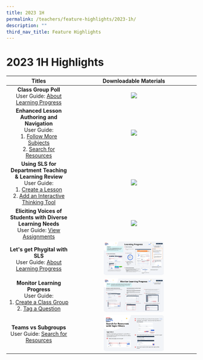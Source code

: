 ```yaml
---
title: 2023 1H
permalink: /teachers/feature-highlights/2023-1h/
description: ""
third_nav_title: Feature Highlights
---
```

<h1>2023 1H Highlights</h1>

<table>
  <thead>
    <tr>
      <th style="text-align: center;">Titles</th>
      <th style="text-align: center;">Downloadable Materials</th>
    </tr>
  </thead>
  <tbody>
    <tr>
      <td style="text-align: center;">
        <strong>Class Group Poll</strong><br>
        User Guide: <a target="_blank" href="teacher/LearningProgress/About.html">About Learning Progress</a>
      </td>
      <td style="text-align: center;">
        <a target="_blank" href="/files/Userguide/Useful%20Resources/R18_ClassGroupPoll.pdf">
          <img style="width: 50%;" src="/images/2Teacher/Useful%20Resources/R18_ClassGroupPoll.png">
        </a>
      </td>
    </tr>
    <tr>
      <td style="text-align: center;">
        <strong>Enhanced Lesson Authoring and Navigation</strong><br>
        User Guide:<br>
        1. <a target="_blank" href="teacher/MySubjects/FollowMoreSubjects.html">Follow More Subjects</a><br>
        2. <a target="_blank" href="teacher/LessonResources/SearchForResources.html">Search for Resources</a>
      </td>
      <td style="text-align: center;">
        <a target="_blank" href="/files/Userguide/Useful%20Resources/R18_Enhanced_Lesson_Authoring_navigation.pdf">
          <img style="width: 50%;" src="/images/2Teacher/Useful%20Resources/R18_Enhanced_Lesson_Authoring_navigation.png">
        </a>
      </td>
    </tr>
    <tr>
      <td style="text-align: center;">
        <strong>Using SLS for Department Teaching &amp; Learning Review</strong><br>
        User Guide:<br>
        1. <a target="_blank" href="teacher/LessonManagement/CreateLesson.html">Create a Lesson</a><br>
        2. <a target="_blank" href="teacher/LessonManagement/AddITT.html">Add an Interactive Thinking Tool</a>
      </td>
      <td style="text-align: center;">
        <a target="_blank" href="/files/Userguide/Useful%20Resources/Using_SLS_for_Dept_review.pdf">
          <img style="width: 50%;" src="/images/2Teacher/Useful%20Resources/Using_SLS_for_Dept_review.png">
        </a>
      </td>
    </tr>
    <tr>
      <td style="text-align: center;">
        <strong>Eliciting Voices of Students with Diverse Learning Needs</strong><br>
        User Guide: <a target="_blank" href="teacher/AssignmentFeedback/ViewAssignments.html">View Assignments</a>
      </td>
      <td style="text-align: center;">
        <a target="_blank" href="/files/Userguide/Useful%20Resources/Using_SLS_for_Dept_review.pdf">
          <img style="width: 50%;" src="/images/2Teacher/Useful%20Resources/Using_SLS_for_Dept_review.png">
        </a>
      </td>
    </tr>
    <tr>
      <td style="text-align: center;">
        <strong>Let's get Phygital with SLS</strong><br>
        User Guide: <a target="_blank" href="teacher/AssignmentFeedback/ViewAssignments.html">About Learning Progress</a>
      </td>
      <td style="text-align: center;">
        <a target="_blank" href="/files/Posters/R16/Intro to Learning Progress &nbsp;(Teacher Primer 1).pdf">
          <img style="width: 50%;" alt="Introduction to Learning Progress" src="/images/Media/6Posters/Intro to Learning Progress%20%20(Teacher Primer 1).png">
        </a>
      </td>
    </tr>
    <tr>
      <td style="text-align: center;">
        <strong>Monitor Learning Progress</strong><br>
        User Guide:<br>
        1. <a target="_blank" href="teacher/ClassGroupManagement/CreateGroup.html">Create a Class Group</a><br>
        2. <a target="_blank" href="teacher/LessonManagement/TagComponent.html">Tag a Question</a>
      </td>
      <td style="text-align: center;">
        <a target="_blank" href="/files/Posters/R16/Monitor Learning Progress (Teacher Primer 2).pdf">
          <img style="width: 50%;" alt="Monitor Learning Progress" src="/images/Media/6Posters/Monitor Learning Progress (Teacher Primer 2).png">
        </a>
      </td>
    </tr>
    <tr>
      <td style="text-align: center;">
        <strong>Teams vs Subgroups</strong><br>
        User Guide: <a target="_blank" href="teacher/LessonResources/SearchForResources.html">Search for Resources</a>
      </td>
      <td style="text-align: center;">
        <a target="_blank" href="/files/Posters/R16/Topic Filters (Teacher Primer 3).pdf">
          <img style="width: 50%;" alt="Topic Filters" src="/images/Media/6Posters/Topic Filters (Teacher Primer 3).png">
        </a>
      </td>
    </tr>
  </tbody>
</table>



<style>
img {
  border-radius: 5%
}
</style>